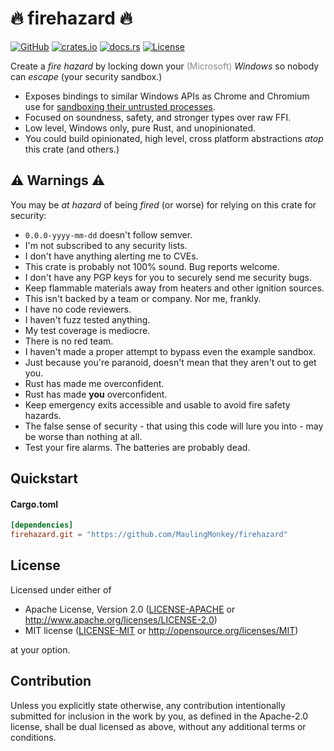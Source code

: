# 🔥 firehazard 🔥
[![GitHub](https://img.shields.io/github/stars/MaulingMonkey/firehazard.svg?label=GitHub&style=social)](https://github.com/MaulingMonkey/firehazard)
[![crates.io](https://img.shields.io/crates/v/firehazard.svg)](https://crates.io/crates/firehazard)
[![docs.rs](https://docs.rs/firehazard/badge.svg)](https://docs.rs/firehazard)
[![License](https://img.shields.io/crates/l/firehazard.svg)](https://github.com/MaulingMonkey/firehazard)

Create a *fire hazard* by locking down your <span style="opacity: 50%">(Microsoft)</span> *Windows* so nobody can *escape* (your security sandbox.)
*   Exposes bindings to similar Windows APIs as Chrome and Chromium use for [sandboxing their untrusted processes](https://chromium.googlesource.com/chromium/src/+/HEAD/docs/design/sandbox.md).
*   Focused on soundness, safety, and stronger types over raw FFI.
*   Low level, Windows only, pure Rust, and unopinionated.
*   You could build opinionated, high level, cross platform abstractions *atop* this crate (and others.)

## ⚠️ Warnings ⚠️
You may be *at hazard* of being *fired* (or worse) for relying on this crate for security:
* `0.0.0-yyyy-mm-dd` doesn't follow semver.
* I'm not subscribed to any security lists.
* I don't have anything alerting me to CVEs.
* This crate is probably not 100% sound.  Bug reports welcome.
* I don't have any PGP keys for you to securely send me security bugs.
* Keep flammable materials away from heaters and other ignition sources.
* This isn't backed by a team or company.  Nor me, frankly.
* I have no code reviewers.
* I haven't fuzz tested anything.
* My test coverage is mediocre.
* There is no red team.
* I haven't made a proper attempt to bypass even the example sandbox.
* Just because you're paranoid, doesn't mean that they aren't out to get you.
* Rust has made me overconfident.
* Rust has made **you** overconfident.
* Keep emergency exits accessible and usable to avoid fire safety hazards.
* The false sense of security - that using this code will lure you into - may be worse than nothing at all.
* Test your fire alarms.  The batteries are probably dead.

## Quickstart

#### Cargo.toml
```toml
[dependencies]
firehazard.git = "https://github.com/MaulingMonkey/firehazard"
```



<h2 name="license">License</h2>

Licensed under either of

* Apache License, Version 2.0 ([LICENSE-APACHE](LICENSE-APACHE) or <http://www.apache.org/licenses/LICENSE-2.0>)
* MIT license ([LICENSE-MIT](LICENSE-MIT) or <http://opensource.org/licenses/MIT>)

at your option.



<h2 name="contribution">Contribution</h2>

Unless you explicitly state otherwise, any contribution intentionally submitted
for inclusion in the work by you, as defined in the Apache-2.0 license, shall be
dual licensed as above, without any additional terms or conditions.
